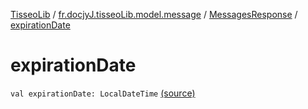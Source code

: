 [TisseoLib](../../index.md) / [fr.docjyJ.tisseoLib.model.message](../index.md) / [MessagesResponse](index.md) / [expirationDate](./expiration-date.md)

# expirationDate

`val expirationDate: LocalDateTime` [(source)](https://github.com/docjyJ/TisseoLib/tree/master/src/main/kotlin/fr/docjyJ/tisseoLib/model/message/MessagesResponse.kt#L6)